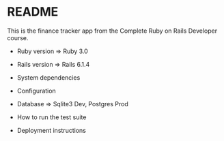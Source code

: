 # README

This is the finance tracker app from the Complete Ruby on Rails Developer course.

* Ruby version => Ruby 3.0

* Rails version => Rails 6.1.4

* System dependencies

* Configuration

* Database => Sqlite3 Dev, Postgres Prod

* How to run the test suite

* Deployment instructions